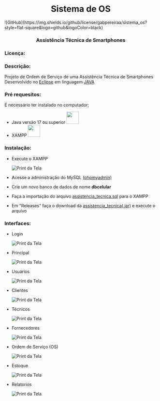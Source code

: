 <h1 align="center">Sistema de OS</h1> ![GitHub](https://img.shields.io/github/license/gabpereiraa/sistema_os?style=flat-square&logo=github&logoColor=black)
<h3 align="center">Assistência  Técnica de Smartphones</h3>

### Licença:


### Descrição:
Projeto de Ordem de Serviço de uma Assistência Técnica de Smartphones 
 Desenvolvido no [Eclipse](https://www.eclipse.org/) em linguagem [JAVA](https://www.java.com/pt-BR/)

### Pré requesitos:
É necessário ter instalado no computador;
* Java versão 17 ou superior <a href="https://www.java.com/pt-BR/" > <img src="https://cdn.jsdelivr.net/gh/devicons/devicon/icons/java/java-original-wordmark.svg" width="40" height="40"/> </a>
* XAMPP  <a href="https://www.apachefriends.org/pt_br/index.html" > <img src="https://static-00.iconduck.com/assets.00/xampp-icon-508x512-hsh5ht6u.png" width="40" height="40" /> </a>

 ### Instalação:
* Execute o XAMPP
  
  ![Print da Tela](https://github.com/gabpereiraa/sistema_os/blob/main/img/xampp.png)
* Acesse a administração do MySQL [(phpmyadmin)](https://locallhost.me/phpmyadmin)
* Crie um novo banco de dados de nome **dbcelular**
* Faça a importação do arquivo [assistencia_tecnica.sql](https://github.com/gabpereiraa/sistema_os/blob/main/assistencia_tecnica.sql)
 para o XAMPP
* Em "Releases" faça o download da [assistencia_tecnica(.jar)](https://github.com/gabpereiraa/sistema_os/releases/download/assistencia_tecnica/assistencia_tecnica.jar)  e execute o arquivo
          
### Interfaces:
* Login

  ![Print da Tela](https://github.com/gabpereiraa/sistema_os/blob/main/img/tela_login.png)
* Principal

    ![Print da Tela](https://github.com/gabpereiraa/sistema_os/blob/main/img/tela_principal.png)
* Usuários

     ![Print da Tela](https://github.com/gabpereiraa/sistema_os/blob/main/img/tela_usuario.png)
* Clientes

  ![Print da Tela](https://github.com/gabpereiraa/sistema_os/blob/main/img/tela_cliente.png)
* Técnicos

  ![Print da Tela](https://github.com/gabpereiraa/sistema_os/blob/main/img/tela_tecnico.png)
* Fornecedores

  ![Print da Tela](https://github.com/gabpereiraa/sistema_os/blob/main/img/tela_fornecedores.png)
* Ordem de Serviço (OS)

  ![Print da Tela](https://github.com/gabpereiraa/sistema_os/blob/main/img/tela_os.png)
* Estoque

  ![Print da Tela](https://github.com/gabpereiraa/sistema_os/blob/main/img/tela_estoque.png)
* Relatorios

  ![Print da Tela](https://github.com/gabpereiraa/sistema_os/blob/main/img/tela_relatorio.png)
